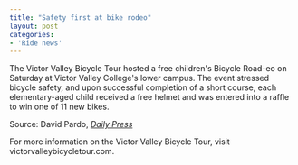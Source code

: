```yaml
---
title: "Safety first at bike rodeo"
layout: post
categories:
- 'Ride news'
---
```


The Victor Valley Bicycle Tour hosted a free children's Bicycle Road-eo on Saturday at Victor Valley College's lower campus. The event stressed bicycle safety, and upon successful completion of a short course, each elementary-aged child received a free helmet and was entered into a raffle to win one of 11 new bikes.

Source: David Pardo, [*Daily Press*](https://www.vvdailypress.com)

For more information on the Victor Valley Bicycle Tour, visit victorvalleybicycletour.com.